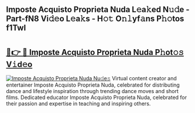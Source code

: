 ## Imposte Acquisto Proprieta Nuda L𝚎a𝚔ed N𝚞𝚍e - Part-fN8 Vi𝚍𝚎o L𝚎a𝚔s - H𝚘𝚝 O𝚗𝚕yf𝚊ns P𝚑𝚘tos f1TwI

# <h2><a href="http://kfddbc.oniu.top/?m=Imposte+Acquisto+Proprieta+Nuda">🔗👉 🔴 Imposte Acquisto Proprieta Nuda P𝚑ot𝚘𝚜 V𝚒d𝚎o</a></h2>

[![Imposte Acquisto Proprieta Nuda Nu𝚍e𝚜](https://i.imgur.com/0qMVB7G.gif)](http://kfddbc.oniu.top/?m=Imposte+Acquisto+Proprieta+Nuda)
Virtual content creator and entertainer Imposte Acquisto Proprieta Nuda, celebrated for distributing dance and lifestyle inspiration through trending dance moves and short films. Dedicated educator Imposte Acquisto Proprieta Nuda, celebrated for their passion and expertise in teaching and inspiring others.  
